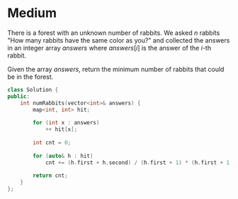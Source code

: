# Medium

There is a forest with an unknown number of rabbits. We asked $n$ rabbits "How many rabbits have the same color as you?" and collected the answers in an integer array $answers$ where $answers[i]$ is the answer of the $i$-th rabbit.

Given the array $answers$, return the minimum number of rabbits that could be in the forest.

```cpp
class Solution {
public:
    int numRabbits(vector<int>& answers) {
        map<int, int> hit;
        
        for (int x : answers)
            ++ hit[x];
        
        int cnt = 0;
        
        for (auto& h : hit)
            cnt += (h.first + h.second) / (h.first + 1) * (h.first + 1);
        
        return cnt;
    }
};
```
